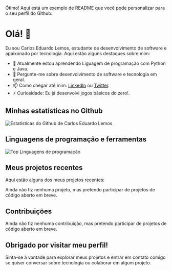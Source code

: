 Ótimo! Aqui está um exemplo de README que você pode personalizar para o seu perfil do Github:

# Olá! 👋

Eu sou Carlos Eduardo Lemos, estudante de desenvolvimento de software e apaixonado por tecnologia. Aqui estão alguns destaques sobre mim:

- 🌱 Atualmente estou aprendendo Liguagem de programação com Python e Java.
- 💬 Pergunte-me sobre desenvolvimento de software e tecnologia em geral.
- 📫 Como chegar até mim: [LinkedIn](https://www.linkedin.com/in/carlos-eduardo-de-souza-lemos) ou [Twitter](https://twitter.com/Kadu_Karlinhos).
- ⚡ Curiosidade: Eu já desenvolvi jogos básicos do zero!.

## Minhas estatísticas no Github

![Estatísticas do Github de Carlos Eduardo Lemos](https://github-readme-stats.vercel.app/api?username=CarlosEduardoLemos&show_icons=true&count_private=true&hide=stars)

## Linguagens de programação e ferramentas

![Top Linguagens de programação](https://github-readme-stats.vercel.app/api/top-langs/?username=CarlosEduardoLemos&layout=compact)

## Meus projetos recentes

Aqui estão alguns dos meus projetos recentes:

Ainda não fiz nenhuma projeto, mas pretendo participar de projetos de código aberto em breve.

## Contribuições

Ainda não fiz nenhuma contribuição, mas pretendo participar de projetos de código aberto em breve.

## Obrigado por visitar meu perfil!

Sinta-se à vontade para explorar meus projetos e entrar em contato comigo se quiser conversar sobre tecnologia ou colaborar em algum projeto.
